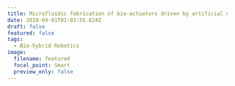 ```yaml
---
title: Microfluidic fabrication of bio-actuators driven by artificial muscle
date: 2018-04-01T01:03:55.624Z
draft: false
featured: false
tags:
  - Bio-hybrid Robotics
image:
  filename: featured
  focal_point: Smart
  preview_only: false
---
```

